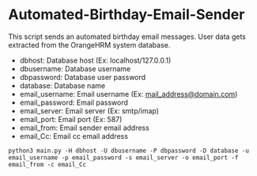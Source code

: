 # Automated-Birthday-Email-Sender
This script sends an automated birthday email messages. User data gets extracted from the OrangeHRM system database.

- dbhost: Database host (Ex: localhost/127.0.0.1)
- dbusername: Database username
- dbpassword: Database user password
- database: Database name
- email_username: Email username (Ex: mail_address@domain.com)
- email_password: Email password
- email_server: Email server (Ex: smtp/imap)
- email_port: Email port (Ex: 587)
- email_from: Email sender email address
- email_Cc: Email cc email address

``python3 main.py -H dbhost -U dbusername -P dbpassword -D database -u email_username -p email_password -s email_server -o email_port -f email_from -c email_Cc``
